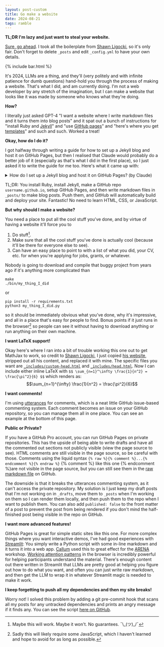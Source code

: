 ```yaml
---
layout: post-custom
title: Go make a website
date: 2024-08-21
tags: ramble
---
```


**TL;DR I'm lazy and just want to steal your website.**

[Sure, go ahead](https://github.com/davidquarel/davidquarel.github.io). I took all the boilerplate
from [Shawn Ligocki](https://www.sligocki.com/), so it's only fair. Don't forget to delete `_posts`
and edit `_config.yml` to have your own details.


{% include bar.html %}


It's 2024, LLMs are a thing, and they'll (very politely and 
with infinite patience for dumb questions) hand-hold you through the process 
of making a website.
That's what I did, and am currently doing. I'm not a web developer by any 
stretch of the imagination, but I can make a website that looks like it was 
made by someone who knows what they're doing. 


**How?**

I literally just asked 
GPT-4 "I want a website where I write markdown files and it turns them 
into blog posts" and it spat out a bunch of instructions
for "install Ruby and [Jekyll](https://jekyllrb.com/)" and 
"use [GitHub pages](https://pages.github.com/)" and 
"here's where you get [templates](https://jekyllrb.com/docs/themes/)" 
and such and such. Worked a treat!

**Okay, how do I do it?**

I got halfway through writing a guide for how to set up a Jekyll blog and host it on GitHub Pages,
but then I realised that Claude would probably do a better job of it (especially as that's what I did in the first place),
so I just asked it to write the guide for me too. Here's what it came up with:

<details markdown="block">
<summary> How do I set up a Jekyll blog and host it on GitHub Pages? (by Claude) </summary>

0. Be on Linux or Mac. If you're on Windows, consider using [WSL](https://docs.microsoft.com/en-us/windows/wsl/install) (Windows Subsystem for Linux). After setting up WSL, you can follow the Linux instructions.

1. Install Ruby
   * Windows (if not using WSL): [RubyInstaller](https://rubyinstaller.org/)
   * Mac: `brew install ruby`
   * Linux (and WSL): 
     ```
     sudo apt-get update
     sudo apt-get install ruby-full
     ```
   Verify the installation with `ruby --version` and `gem --version`.

2. Install Jekyll and create a new site
   ```
   gem install jekyll bundler
   jekyll new my-awesome-site
   cd my-awesome-site
   bundle exec jekyll serve
   ```
   Then visit `http://localhost:4000` in your browser to see your site.

3. Write a blog post
   * Create a new file in the `_posts/` directory
   * Name it `YYYY-MM-DD-title.md` (e.g., `2024-08-21-my-first-post.md`)
   * Write your post content in Markdown format

4. Preview your changes locally
   * Run `bundle exec jekyll serve`
   * Visit `http://localhost:4000` in your browser
   * The site will automatically update when you save changes to your files

5. Set up GitHub Pages
   * Create a new GitHub repository named `username.github.io` (replace `username` with your GitHub username)
   * Initialize git in your local Jekyll site directory (if not already done):
     ```
     git init
     ```
   * Add your files to git:
     ```
     git add .
     ```
   * Commit your changes:
     ```
     git commit -m "Initial commit"
     ```
   * Connect your local repository to GitHub:
     ```
     git remote add origin https://github.com/username/username.github.io.git
     ```
   * Push your changes to GitHub:
     ```
     git push -u origin main
     ```
     (Use `main` or `master` depending on your default branch name)

6. Configure GitHub Pages
   * Go to your repository on GitHub
   * Click on "Settings" > "Pages" in the left sidebar
   * Under "Source", select the branch you want to use (usually `main` or `master`)
   * Click "Save"

7. Update your site configuration
   * Open `_config.yml` in your local repository
   * Add or update the `url` field:
     ```yaml
     url: "https://username.github.io"
     ```
   * Commit and push these changes:
     ```
     git add _config.yml
     git commit -m "Update config for GitHub Pages"
     git push
     ```

8. Wait for deployment and visit your site
   * GitHub will automatically build and deploy your site (this may take a few minutes)
   * Your site should now be live at `https://username.github.io`

Remember to replace `username` with your actual GitHub username throughout these steps.

</details>

TL;DR: You install Ruby, install Jekyll, make a GitHub repo `username.github.io`, setup GitHub Pages, and then write markdown files in `_posts/` to make blog posts.
Push them, and GitHub will automatically build and deploy your site. Fantastic! No need to learn HTML, CSS, or JavaScript.

<!-- 0. Be on Linux or Mac. If you're on Windows, good luck. 
   I've heard [WSL](https://docs.microsoft.com/en-us/windows/wsl/install) is good,
   and then you can just follow the instructions for Linux, but I haven't tried it.
1. Install Ruby
  * Windows: [RubyInstaller](https://rubyinstaller.org/)
  * Mac: `brew install ruby`
  * Linux: `sudo apt-get install ruby-full`
  Verify this worked with `gem --version`.
2. Copy-paste the boilerplate from [Jekyll](https://jekyllrb.com)
```
gem install jekyll bundler
jekyll new my-awesome-site
cd my-awesome-site
bundle exec jekyll serve~~
```
and then go to `http://localhost:4000` in your browser.
3. Write a blog post in `_posts/` with the format `YYYY-MM-DD-title.md` in markdown.
4. Run `bundle exec jekyll serve` to see your changes locally. It will automatically
    update when you save the file.
5. Make a GitHub repository with the name `username.github.io` and push your changes,
where `username` is your GitHub username. -->


**But why should I make a website?**

You need a place to put all the cool stuff you've done, and by virtue of having 
a website it'll force you to
1. Do stuff[^do_stuff].
2. Make sure that all the cool stuff you've done is actually cool (because 
it'll be there for everyone else to see).
3. Can have an easy place to point to with a list of what you did, your CV, etc.
for when you're applying for jobs, grants, or whatever.

Nobody is going to download and compile that buggy project from years ago 
if it's anything more complicated than 
```
make
./bin/my_thing_I_did
```
or
```
pip install -r requirements.txt
python3 my_thing_I_did.py
```
so it should be immediately obvious what you've done, why it's impressive, 
and all in a place that's easy for people to find.
Bonus points if it just runs in the browser[^javascript] so people can see it without 
having to download anything or run anything on their own machine. 

**I want LaTeX support!**

Okay here's where I ran into a bit of trouble working this one out to get MathJax to work,
so credit to [Shawn Ligocki](https://www.sligocki.com/), I just copied [his website](https://github.com/sligocki/sligocki.github.io),
stripped out all his content, and replaced it with mine. The specific files you want 
are [`_includes/custom-head.html`](https://github.com/sligocki/sligocki.github.io/blob/main/_includes/custom-head.html)
and [`_includes/head.html`](https://github.com/sligocki/sligocki.github.io/blob/main/_includes/head.html). Now I can include either inline LaTeX with `$$ \sum_{n=1}^\infty \frac{1}{n^2} = \frac{\pi^2}{6} $$` which renders as: $$\sum_{n=1}^{\infty} \frac{1}{n^2} = \frac{\pi^2}{6}$$

[^do_stuff]: Maybe this will work. Maybe it won't. No guarantees. ¯\\\_(ツ)\_/¯
[^javascript]: Sadly this will likely require some JavaScript, which I haven't learned and hope to avoid for as long as possible. 

**I want comments!**

I'm using [utterances](https://utteranc.es/) for comments, which is a neat little
GitHub issue-based commenting system. Each comment becomes an issue on your GitHub
repository, so you can manage them all in one place. You can see an example at the bottom of this page.


**Public or Private?**

If you have a GitHub Pro account, you can run GitHub Pages on private repositories.
This has the upside of being able to write drafts and have all the commented out
sections not publicly visible (view the page source to see). HTML comments are still visible
in the page source<!-- like this one! -->, so be careful with those. Comments
using the liquid syntax `{% raw %}{% comment %}...{% endcomment %}{% endraw %}`
{% comment %} like this one {% endcomment %}are not visible in the page source,
but you can still see them in the 
[raw markdown file](https://github.com/davidquarel/davidquarel.github.io/blob/60f7ea6ece718e5e64c69dca590e96b16be73668/_posts/2024-08-21-Make-a-damn-website.md?plain=1#L203) on GitHub.

The downside is that it breaks the utterances commenting system, as it can't
access the private repository. My solution is I just keep my draft posts that I'm
not working on in `_drafts`, move them to `_posts` when I'm working on them so I can render them locally,
and then push them to the repo when I want to publish them. You can also add
`published: false` to the front matter of a post to prevent the post from being
rendered if you don't mind the half-finished post being visible in the repo on GitHub.

**I want more advanced features!**

GitHub Pages is great for simple static sites like this one.
For more complex things where you want interactive demos, I've had good experiences
with [Streamlit](https://streamlit.io/): You simply write a Python script
with some in-line markdown and it turns it into a web app. 
[Callum](https://www.perfectlynormal.co.uk/) used this to
great effect for the [ARENA](https://www.arena.education/) workshop.
[Working attention patterns](https://arena3-chapter1-transformer-interp.streamlit.app/[1.1]_Transformer_from_Scratch#attention) 
in the browser is incredibly powerful
for helping participants understand the material. There's enough content
out there written in Streamlit that LLMs are pretty good at helping you
figure out how to do what you want, and often you can just write raw
markdown, and then get the LLM to wrap it in whatever Streamlit magic
is needed to make it work.

**I keep forgetting to push all my dependencies and then my site breaks!**

Worry not! I solved this problem by adding a git pre-commit hook that
scans all my posts for any untracked dependencies and prints an angry
message if it finds any. You can see the script
[here on GitHub](https://github.com/davidquarel/davidquarel.github.io/blob/main/files/pre-commit.py).
